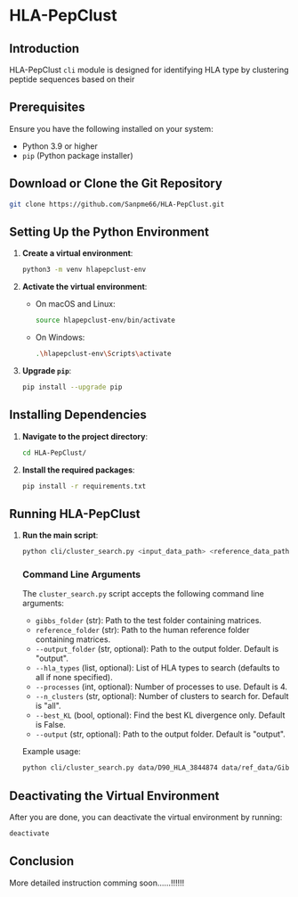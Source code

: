# HLA-PepClust

## Introduction

HLA-PepClust `cli` module is designed for identifying HLA type by clustering peptide sequences based on their
## Prerequisites

Ensure you have the following installed on your system:
- Python 3.9 or higher
- `pip` (Python package installer)

## Download or Clone the Git Repository

```bash
git clone https://github.com/Sanpme66/HLA-PepClust.git
```


## Setting Up the Python Environment

1. **Create a virtual environment**:
    ```bash
    python3 -m venv hlapepclust-env
    ```

2. **Activate the virtual environment**:
    - On macOS and Linux:
      ```bash
      source hlapepclust-env/bin/activate
      ```
    - On Windows:
      ```bash
      .\hlapepclust-env\Scripts\activate
      ```

3. **Upgrade `pip`**:
    ```bash
    pip install --upgrade pip
    ```

## Installing Dependencies

1. **Navigate to the project directory**:
    ```bash
    cd HLA-PepClust/
    ```

2. **Install the required packages**:
    ```bash
    pip install -r requirements.txt
    ```

## Running HLA-PepClust

1. **Run the main script**:

    ```bash
    python cli/cluster_search.py <input_data_path> <reference_data_path> --hla_types <hla_types> --n_clusters <number_of_clusters> --output <output_path>
    ```
    ### Command Line Arguments

    The `cluster_search.py` script accepts the following command line arguments:

    - `gibbs_folder` (str): Path to the test folder containing matrices.
    - `reference_folder` (str): Path to the human reference folder containing matrices.
    - `--output_folder` (str, optional): Path to the output folder. Default is "output".
    - `--hla_types` (list, optional): List of HLA types to search (defaults to all if none specified).
    - `--processes` (int, optional): Number of processes to use. Default is 4.
    - `--n_clusters` (str, optional): Number of clusters to search for. Default is "all".
    - `--best_KL` (bool, optional): Find the best KL divergence only. Default is False.
    - `--output` (str, optional): Path to the output folder. Default is "output".

    Example usage:
    ```bash
    python cli/cluster_search.py data/D90_HLA_3844874 data/ref_data/Gibbs_motifs_human/output_matrices_human --hla_types A0201,A0101,B1302,B3503,C0401 --n_clusters 6 --output test_results --processes 4
    ```
    

## Deactivating the Virtual Environment

After you are done, you can deactivate the virtual environment by running:
```bash
deactivate
```

## Conclusion

More detailed instruction comming soon......!!!!!!
